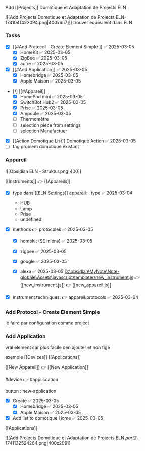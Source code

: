 Add [[Projects]] Domotique et Adaptation de Projects ELN

![[Add Projects Domotique et Adaptation de Projects ELN-1741041422094.png|400x657]]]
trouver équivalent dans ELN
### Tasks

- [x] [[#Add Protocol - Create Element Simple ]] ✅ 2025-03-05
	- [x] HomeKit ✅ 2025-03-05
	- [x] ZigBee ✅ 2025-03-05
	- [x] autre ✅ 2025-03-05
- [x] [[#Add Application]] ✅ 2025-03-05
	- [x] Homebridge ✅ 2025-03-05
	- [x] Apple Maison ✅ 2025-03-05
- [/] [[#Appareil]]
	- [x] HomePod mini ✅ 2025-03-05
	- [x] SwitchBot Hub2 ✅ 2025-03-05
	- [x] Prise ✅ 2025-03-05
	- [x] Ampoule ✅ 2025-03-05
	- [ ] Thermomètre
	- [ ] selection piece from settings
	- [ ] selection Manufactuer
- [x] [[Action Domotique List]] Domotique Action ✅ 2025-03-05
- [ ] tag problem domotique existant

### Appareil

![[Obsidian ELN - Struktur.png|400]]

[[Instruments]] 👉 [[Appareils]]
- [x] type dans [[ELN Settings]] appareil:   type ✅ 2025-03-04
    - HUB
    - Lamp
    - Prise
    - undefined
- [x] methods 👉 protocoles ✅ 2025-03-05
	- [x] homekit   (SE inlens) ✅ 2025-03-05
	- [x] zigbee ✅ 2025-03-05
	- [x] google ✅ 2025-03-05
	- [x] alexa ✅ 2025-03-05
[D:\obsidian\MyNote\Note-globale\Assets\javascript\templater\new_instrument.js](file:///d%3A/obsidian/MyNote/Note-globale/Assets/javascript/templater/new_instrument.js) 👉
	[[new_instrument.js]] 👉 [[new_appareil.js]]


- [x] instrument.techniques:  👉  appareil.protocols ✅ 2025-03-04



### Add Protocol - Create Element Simple
le faire par configuration comme project

### Add Application
vrai element car plus facile den ajouter et non figé

exemple [[Devices]] [[Applications]]

[[New Appareil]] 👉 [[New Application]]

#device 👉 #appliccation

button : new-application


- [x] Create ✅ 2025-03-05
	- [x] Homebridge ✅ 2025-03-05
	- [x] Apple Maison ✅ 2025-03-05
- [x] Add list to domotique Home ✅ 2025-03-05

[[Applications]]

![[Add Projects Domotique et Adaptation de Projects ELN _part2_-1741132524264.png|400x209]]
